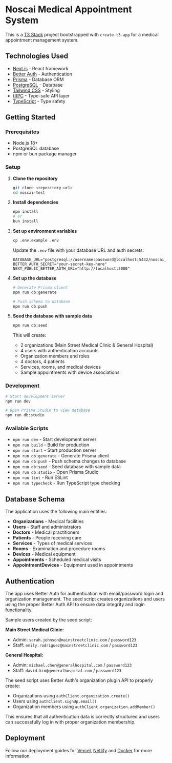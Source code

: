 # Noscai Medical Appointment System

This is a [T3 Stack](https://create.t3.gg/) project bootstrapped with `create-t3-app` for a medical appointment management system.

## Technologies Used

- [Next.js](https://nextjs.org) - React framework
- [Better Auth](https://better-auth.com) - Authentication
- [Prisma](https://prisma.io) - Database ORM
- [PostgreSQL](https://postgresql.org) - Database
- [Tailwind CSS](https://tailwindcss.com) - Styling
- [tRPC](https://trpc.io) - Type-safe API layer
- [TypeScript](https://typescriptlang.org) - Type safety

## Getting Started

### Prerequisites

- Node.js 18+
- PostgreSQL database
- npm or bun package manager

### Setup

1. **Clone the repository**

   ```bash
   git clone <repository-url>
   cd noscai-test
   ```

2. **Install dependencies**

   ```bash
   npm install
   # or
   bun install
   ```

3. **Set up environment variables**

   ```bash
   cp .env.example .env
   ```

   Update the `.env` file with your database URL and auth secrets:

   ```env
   DATABASE_URL="postgresql://username:password@localhost:5432/noscai_db"
   BETTER_AUTH_SECRET="your-secret-key-here"
   NEXT_PUBLIC_BETTER_AUTH_URL="http://localhost:3000"
   ```

4. **Set up the database**

   ```bash
   # Generate Prisma client
   npm run db:generate

   # Push schema to database
   npm run db:push
   ```

5. **Seed the database with sample data**

   ```bash
   npm run db:seed
   ```

   This will create:
   - 2 organizations (Main Street Medical Clinic & General Hospital)
   - 4 users with authentication accounts
   - Organization members and roles
   - 4 doctors, 4 patients
   - Services, rooms, and medical devices
   - Sample appointments with device associations

### Development

```bash
# Start development server
npm run dev

# Open Prisma Studio to view database
npm run db:studio
```

### Available Scripts

- `npm run dev` - Start development server
- `npm run build` - Build for production
- `npm run start` - Start production server
- `npm run db:generate` - Generate Prisma client
- `npm run db:push` - Push schema changes to database
- `npm run db:seed` - Seed database with sample data
- `npm run db:studio` - Open Prisma Studio
- `npm run lint` - Run ESLint
- `npm run typecheck` - Run TypeScript type checking

## Database Schema

The application uses the following main entities:

- **Organizations** - Medical facilities
- **Users** - Staff and administrators
- **Doctors** - Medical practitioners
- **Patients** - People receiving care
- **Services** - Types of medical services
- **Rooms** - Examination and procedure rooms
- **Devices** - Medical equipment
- **Appointments** - Scheduled medical visits
- **AppointmentDevices** - Equipment used in appointments

## Authentication

The app uses Better Auth for authentication with email/password login and organization management. The seed script creates organizations and users using the proper Better Auth API to ensure data integrity and login functionality.

Sample users created by the seed script:

**Main Street Medical Clinic:**

- Admin: `sarah.johnson@mainstreetclinic.com` / `password123`
- Staff: `emily.rodriguez@mainstreetclinic.com` / `password123`

**General Hospital:**

- Admin: `michael.chen@generalhospital.com` / `password123`
- Staff: `david.kim@generalhospital.com` / `password123`

The seed script uses Better Auth's organization plugin API to properly create:

- Organizations using `authClient.organization.create()`
- Users using `authClient.signUp.email()`
- Organization members using `authClient.organization.addMember()`

This ensures that all authentication data is correctly structured and users can successfully log in with proper organization membership.

## Deployment

Follow our deployment guides for [Vercel](https://create.t3.gg/en/deployment/vercel), [Netlify](https://create.t3.gg/en/deployment/netlify) and [Docker](https://create.t3.gg/en/deployment/docker) for more information.
